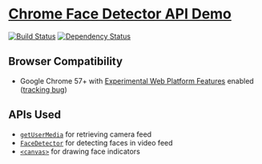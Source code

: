 # [Chrome Face Detector API Demo](https://hyjk2000.github.io/chrome-face-detector-demo/)

[![Build Status](https://travis-ci.org/hyjk2000/chrome-face-detector-demo.svg?branch=master)](https://travis-ci.org/hyjk2000/chrome-face-detector-demo) [![Dependency Status](https://david-dm.org/hyjk2000/chrome-face-detector-demo.svg)](https://david-dm.org/hyjk2000/chrome-face-detector-demo)

## Browser Compatibility

* Google Chrome 57+ with [Experimental Web Platform Features](chrome://flags/#enable-experimental-web-platform-features) enabled ([tracking bug](https://crbug.com/646035))

## APIs Used

* [`getUserMedia`](https://developer.mozilla.org/en-US/docs/Web/API/MediaDevices/getUserMedia) for retrieving camera feed
* [`FaceDetector`](https://wicg.github.io/shape-detection-api/#face-detection-api) for detecting faces in video feed
* [`<canvas>`](https://developer.mozilla.org/en-US/docs/Web/API/Canvas_API) for drawing face indicators

